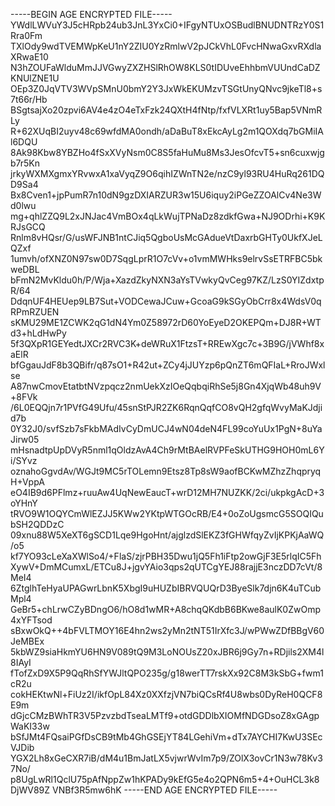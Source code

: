 -----BEGIN AGE ENCRYPTED FILE-----
YWdlLWVuY3J5cHRpb24ub3JnL3YxCi0+IFgyNTUxOSBudlBNUDNTRzY0S1Rra0Fm
TXlOdy9wdTVEMWpKeU1nY2ZIU0YzRmlwV2pJCkVhL0FvcHNwaGxvRXdlaXRwaE10
N3hZOUFaWlduMmJJVGwyZXZHSlRhOW8KLS0tIDUveEhhbmVUUndCaDZKNUlZNE1U
OEp3Z0JqVTV3WVpSMnU0bmY2Y3JxWkEKUMzvTSGtUnyQNvc9jkeTl8+s7t66r/Hb
BSgtsajXo20zpvi6AV4e4zO4eTxFzk24QXtH4fNtp/fxfVLXRt1uy5Bap5VNmRLy
R+62XUqBI2uyv48c69wfdMA0ondh/aDaBuT8xEkcAyLg2m1QOXdq7bGMiIAl6DQU
8Ak98Kbw8YBZHo4fSxXVyNsm0C8S5faHuMu8Ms3JesOfcvT5+sn6cuxwjgb7r5Kn
jrkyWXMXgmxYRvwxA1xaVyqZ9O6qihIZWnTN2e/nzC9yl93RU4HuRq261DQD9Sa4
Bx8Cven1+jpPumR7n10dN9gzDXIARZUR3w15U6iquy2iPGeZZOAlCv4Ne3Wd0lwu
mg+qhlZZQ9L2xJNJac4VmBOx4qLkWujTPNaDz8zdkfGwa+NJ9ODrhi+K9KRJsGCQ
Rnlm8vHQsr/G/usWFJNB1ntCJiq5QgboUsMcGAdueVtDaxrbGHTy0UkfXJeLQZxf
1umvh/ofXNZ0N97sw0D7SqgLprR1O7cVv+o1vmMWHks9elrvSsETRFBC5bkweDBL
bFmN2MvKldu0h/P/Wja+XazdZkyNXN3aYsTVwkyQvCeg97KZ/LzS0YIZdxtpR/64
DdqnUF4HEUep9LB7Sut+VODCewaJCuw+GcoaG9kSGyObCrr8x4WdsV0qRPmRZUEN
sKMU29ME1ZCWK2qG1dN4Ym0Z58972rD60YoEyeD2OKEPQm+DJ8R+WTd3+hLdHwPy
5f3QXpR1GEYedtJXCr2RVC3K+deWRuX1FtzsT+RREwXgc7c+3B9G/jVWhf8xaElR
bfGgauJdF8b3QBifr/q87sO1+R42ut+ZCy4jJUYzp6pQnZT6mQFIaL+RroJWxlse
A87nwCmovEtatbtNVzpqcz2nmUekXzIOeQqbqiRhSe5j8Gn4XjqWb48uh9V+8FVk
/6L0EQQjn7r1PVfG49Ufu/45snStPJR2ZK6RqnQqfCO8vQH2gfqWvyMaKJdjid7b
0Y32J0/svfSzb7sFkbMAdIvCyDmUCJ4wN04deN4FL99coYuUx1PgN+8uYaJirw05
mHsnadtpUpDVyR5nml1qOldzAvA4Ch9rMtBAelRVPFeSkUTHG9HOH0mL6Yi/SYvz
oznahoGgvdAv/WGJt9MC5rTOLemn9Etsz8Tp8sW9aofBCKwMZhzZhqpryqH+VppA
eO4IB9d6PFlmz+ruuAw4UqNewEaucT+wrD12MH7NUZKK/2ci/ukpkgAcD+3oYHnY
tRVO9W1OQYCmWlEZJJ5KWw2YKtpWTGOcRB/E4+0oZoUgsmcG5SOQIQubSH2QDDzC
09xnu88W5XeXT6gSCD1Lqe9HgoHnt/ajglzdSlEKZ3fGHWfqyZvIjKPKjAaWQ/o5
kf7YO93cLeXaXWlSo4/+FlaS/zjrPBH35Dwu1jQ5Fh1iFtp2owGjF3E5rlqIC5Fh
XywV+DmMCumxL/ETCu8J+jgvYAio3qps2qUTCgYEJ88rajjE3nczDD7cVt/8MeI4
6ZtglhTeHyaUPAGwrLbnK5XbgI9uHUZbIBRVQUQrD3ByeSlk7djn6K4uTCubMpl4
GeBr5+chLrwCZyBDngO6/hO8d1wMR+A8chqQKdbB6BKwe8aulK0ZwOmp4xYFTsod
sBxwOkQ++4bFVLTMOY16E4hn2ws2yMn2tNT51IrXfc3J/wPWwZDfBBgV60JeMBEx
5kbWZ9siaHkmYU6HN9V089tQ9M3LoNOUsZ20xJBR6j9Gy7n+RDjils2XM4l8IAyI
fTofZxD9X5P9QqRhSfYWJltQPO235g/g18werTT7rskXx92C8M3kSbG+fwm1cR2u
cokHEKtwNl+FiUz2I/ikfOpL84Xz0XXfzjVN7biQCsRf4U8wbs0DyReH0QCF8E9m
dGjcCMzBWhTR3V5PzvzbdTseaLMTf9+otdGDDlbXIOMfNDGDsoZ8xGAgpWaKI33w
bSfJMt4FQsaiPGfDsCB9tMb4GhGSEjYT84LGehiVm+dTx7AYCHI7KwU3SEcVJDib
YGX2Lh8xGeCXR7iB/dM4u1BmJatLX5vjwrWvIm7p9/ZOlX3ovCr1N3w78Kv37No/
p8UgLwRl1QclU75pAfNppZw1hKPADy9kEfG5e4o2QPN6m5+4+OuHCL3k8DjWV89Z
VNBf3R5mw6hK
-----END AGE ENCRYPTED FILE-----

